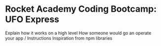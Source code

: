 # Rocket Academy Coding Bootcamp: UFO Express

Explain how it works on a high level
How someone would go an operate your app / Instructions
Inspiration from npm libraries
